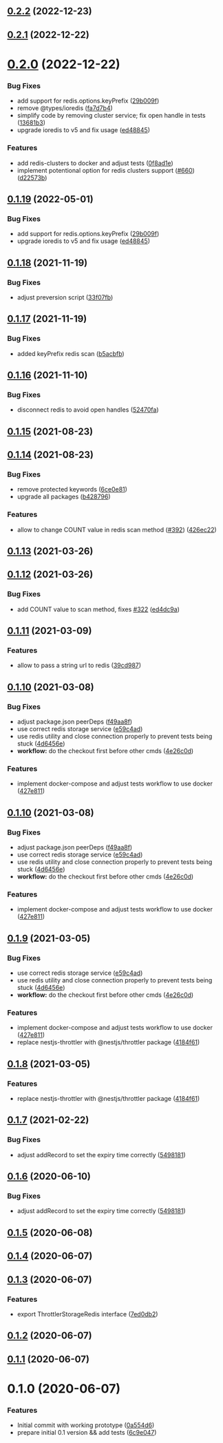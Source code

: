 ## [0.2.2](https://github.com/kkoomen/nestjs-throttler-storage-redis/compare/v0.2.1...v0.2.2) (2022-12-23)



## [0.2.1](https://github.com/kkoomen/nestjs-throttler-storage-redis/compare/v0.2.0...v0.2.1) (2022-12-22)



# [0.2.0](https://github.com/kkoomen/nestjs-throttler-storage-redis/compare/v0.1.18...v0.2.0) (2022-12-22)


### Bug Fixes

* add support for redis.options.keyPrefix ([29b009f](https://github.com/kkoomen/nestjs-throttler-storage-redis/commit/29b009f77cf824d98171de355145350e99d2e113))
* remove @types/ioredis ([fa7d7b4](https://github.com/kkoomen/nestjs-throttler-storage-redis/commit/fa7d7b4579c14af9f5e25bddafc348ef32063180))
* simplify code by removing cluster service; fix open handle in tests ([13681b3](https://github.com/kkoomen/nestjs-throttler-storage-redis/commit/13681b339c61f6967a35e47d7d4345b7d475efd9))
* upgrade ioredis to v5 and fix usage ([ed48845](https://github.com/kkoomen/nestjs-throttler-storage-redis/commit/ed48845d56b4e28da9a2793cf2d704ac56c06759))


### Features

* add redis-clusters to docker and adjust tests ([0f8ad1e](https://github.com/kkoomen/nestjs-throttler-storage-redis/commit/0f8ad1e122cc98bb346d14d6be53c20b2b373246))
* implement potentional option for redis clusters support ([#660](https://github.com/kkoomen/nestjs-throttler-storage-redis/issues/660)) ([d22573b](https://github.com/kkoomen/nestjs-throttler-storage-redis/commit/d22573bcce0fb080a30fa448e74877e6eefec1ac))



## [0.1.19](https://github.com/kkoomen/nestjs-throttler-storage-redis/compare/v0.1.18...v0.1.19) (2022-05-01)


### Bug Fixes

* add support for redis.options.keyPrefix ([29b009f](https://github.com/kkoomen/nestjs-throttler-storage-redis/commit/29b009f77cf824d98171de355145350e99d2e113))
* upgrade ioredis to v5 and fix usage ([ed48845](https://github.com/kkoomen/nestjs-throttler-storage-redis/commit/ed48845d56b4e28da9a2793cf2d704ac56c06759))



## [0.1.18](https://github.com/kkoomen/nestjs-throttler-storage-redis/compare/v0.1.17...v0.1.18) (2021-11-19)


### Bug Fixes

* adjust preversion script ([33f07fb](https://github.com/kkoomen/nestjs-throttler-storage-redis/commit/33f07fb36032298e136a18d4ade7490dcd4fb6e3))



## [0.1.17](https://github.com/kkoomen/nestjs-throttler-storage-redis/compare/v0.1.16...v0.1.17) (2021-11-19)


### Bug Fixes

* added keyPrefix redis scan ([b5acbfb](https://github.com/kkoomen/nestjs-throttler-storage-redis/commit/b5acbfbbdf8a777f2c3ce87f2ad83c8b49fc7093))



## [0.1.16](https://github.com/kkoomen/nestjs-throttler-storage-redis/compare/v0.1.15...v0.1.16) (2021-11-10)


### Bug Fixes

* disconnect redis to avoid open handles ([52470fa](https://github.com/kkoomen/nestjs-throttler-storage-redis/commit/52470fac523c6ad84f3de79e4dac4905f41b8009))



## [0.1.15](https://github.com/kkoomen/nestjs-throttler-storage-redis/compare/v0.1.14...v0.1.15) (2021-08-23)



## [0.1.14](https://github.com/kkoomen/nestjs-throttler-storage-redis/compare/v0.1.13...v0.1.14) (2021-08-23)


### Bug Fixes

* remove protected keywords ([6ce0e81](https://github.com/kkoomen/nestjs-throttler-storage-redis/commit/6ce0e8140e1eb7c0a6524a23207055e5696fc9d4))
* upgrade all packages ([b428796](https://github.com/kkoomen/nestjs-throttler-storage-redis/commit/b42879660c0bc2dd8eb8a3cd6f382afc59489926))


### Features

* allow to change COUNT value in redis scan method ([#392](https://github.com/kkoomen/nestjs-throttler-storage-redis/issues/392)) ([426ec22](https://github.com/kkoomen/nestjs-throttler-storage-redis/commit/426ec22272b6bfe722638342cbacb3313698a5ce))



## [0.1.13](https://github.com/kkoomen/nestjs-throttler-storage-redis/compare/v0.1.12...v0.1.13) (2021-03-26)

## [0.1.12](https://github.com/kkoomen/nestjs-throttler-storage-redis/compare/v0.1.11...v0.1.12) (2021-03-26)

### Bug Fixes

- add COUNT value to scan method, fixes [#322](https://github.com/kkoomen/nestjs-throttler-storage-redis/issues/322) ([ed4dc9a](https://github.com/kkoomen/nestjs-throttler-storage-redis/commit/ed4dc9a39b9a51779272f53b8518c4fd167794d6))

## [0.1.11](https://github.com/kkoomen/nestjs-throttler-storage-redis/compare/v0.1.10...v0.1.11) (2021-03-09)

### Features

- allow to pass a string url to redis ([39cd987](https://github.com/kkoomen/nestjs-throttler-storage-redis/commit/39cd987f3dd15c89baab57c2077557eec8d03f4a))

## [0.1.10](https://github.com/kkoomen/nestjs-throttler-storage-redis/compare/v0.1.8...v0.1.10) (2021-03-08)

### Bug Fixes

- adjust package.json peerDeps ([f49aa8f](https://github.com/kkoomen/nestjs-throttler-storage-redis/commit/f49aa8f95b6c1159ec9507e490518022268f8429))
- use correct redis storage service ([e59c4ad](https://github.com/kkoomen/nestjs-throttler-storage-redis/commit/e59c4ade0bca2d3ff7d1f805460ce9e15eab6780))
- use redis utility and close connection properly to prevent tests being stuck ([4d6456e](https://github.com/kkoomen/nestjs-throttler-storage-redis/commit/4d6456ebd765137b1044f9b2e6a09d5231312daa))
- **workflow:** do the checkout first before other cmds ([4e26c0d](https://github.com/kkoomen/nestjs-throttler-storage-redis/commit/4e26c0dddaf324a173506e00a969d0a8146ba95a))

### Features

- implement docker-compose and adjust tests workflow to use docker ([427e811](https://github.com/kkoomen/nestjs-throttler-storage-redis/commit/427e811905be55f9e46f4502d2e037f4702aa57a))

## [0.1.10](https://github.com/kkoomen/nestjs-throttler-storage-redis/compare/v0.1.8...v0.1.10) (2021-03-08)

### Bug Fixes

- adjust package.json peerDeps ([f49aa8f](https://github.com/kkoomen/nestjs-throttler-storage-redis/commit/f49aa8f95b6c1159ec9507e490518022268f8429))
- use correct redis storage service ([e59c4ad](https://github.com/kkoomen/nestjs-throttler-storage-redis/commit/e59c4ade0bca2d3ff7d1f805460ce9e15eab6780))
- use redis utility and close connection properly to prevent tests being stuck ([4d6456e](https://github.com/kkoomen/nestjs-throttler-storage-redis/commit/4d6456ebd765137b1044f9b2e6a09d5231312daa))
- **workflow:** do the checkout first before other cmds ([4e26c0d](https://github.com/kkoomen/nestjs-throttler-storage-redis/commit/4e26c0dddaf324a173506e00a969d0a8146ba95a))

### Features

- implement docker-compose and adjust tests workflow to use docker ([427e811](https://github.com/kkoomen/nestjs-throttler-storage-redis/commit/427e811905be55f9e46f4502d2e037f4702aa57a))

## [0.1.9](https://github.com/kkoomen/nestjs-throttler-storage-redis/compare/v0.1.7...v0.1.9) (2021-03-05)

### Bug Fixes

- use correct redis storage service ([e59c4ad](https://github.com/kkoomen/nestjs-throttler-storage-redis/commit/e59c4ade0bca2d3ff7d1f805460ce9e15eab6780))
- use redis utility and close connection properly to prevent tests being stuck ([4d6456e](https://github.com/kkoomen/nestjs-throttler-storage-redis/commit/4d6456ebd765137b1044f9b2e6a09d5231312daa))
- **workflow:** do the checkout first before other cmds ([4e26c0d](https://github.com/kkoomen/nestjs-throttler-storage-redis/commit/4e26c0dddaf324a173506e00a969d0a8146ba95a))

### Features

- implement docker-compose and adjust tests workflow to use docker ([427e811](https://github.com/kkoomen/nestjs-throttler-storage-redis/commit/427e811905be55f9e46f4502d2e037f4702aa57a))
- replace nestjs-throttler with @nestjs/throttler package ([4184f61](https://github.com/kkoomen/nestjs-throttler-storage-redis/commit/4184f61d3c15c922e60312befbb2ead8c6270f64))

## [0.1.8](https://github.com/kkoomen/nestjs-throttler-storage-redis/compare/v0.1.6...v0.1.8) (2021-03-05)

### Features

- replace nestjs-throttler with @nestjs/throttler package ([4184f61](https://github.com/kkoomen/nestjs-throttler-storage-redis/commit/4184f61d3c15c922e60312befbb2ead8c6270f64))

## [0.1.7](https://github.com/kkoomen/nestjs-throttler-storage-redis/compare/v0.1.5...v0.1.7) (2021-02-22)

### Bug Fixes

- adjust addRecord to set the expiry time correctly ([5498181](https://github.com/kkoomen/nestjs-throttler-storage-redis/commit/5498181a3818007803495fbd7b3921123732e0d4))

## [0.1.6](https://github.com/kkoomen/nestjs-throttler-storage-redis/compare/v0.1.5...v0.1.6) (2020-06-10)

### Bug Fixes

- adjust addRecord to set the expiry time correctly ([5498181](https://github.com/kkoomen/nestjs-throttler-storage-redis/commit/5498181a3818007803495fbd7b3921123732e0d4))

## [0.1.5](https://github.com/kkoomen/nestjs-throttler-storage-redis/compare/v0.1.4...v0.1.5) (2020-06-08)

## [0.1.4](https://github.com/kkoomen/nestjs-throttler-storage-redis/compare/v0.1.3...v0.1.4) (2020-06-07)

## [0.1.3](https://github.com/kkoomen/nestjs-throttler-storage-redis/compare/v0.1.2...v0.1.3) (2020-06-07)

### Features

- export ThrottlerStorageRedis interface ([7ed0db2](https://github.com/kkoomen/nestjs-throttler-storage-redis/commit/7ed0db21c18d687600c142f92d3799e74b1a8bbf))

## [0.1.2](https://github.com/kkoomen/nestjs-throttler-storage-redis/compare/v0.1.1...v0.1.2) (2020-06-07)

## [0.1.1](https://github.com/kkoomen/nestjs-storage-redis/compare/v0.1.0...v0.1.1) (2020-06-07)

# 0.1.0 (2020-06-07)

### Features

- Initial commit with working prototype ([0a554d6](https://github.com/kkoomen/nestjs-storage-redis/commit/0a554d628799895802fd79b1b17dc5d2e88fb19c))
- prepare initial 0.1 version && add tests ([6c9e047](https://github.com/kkoomen/nestjs-storage-redis/commit/6c9e047aacc0d83d1445477df14515d5091409a9))
